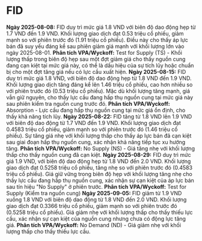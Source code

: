 # FID

**Ngày 2025-08-08:** FID duy trì mức giá 1.8 VND với biên độ dao động hẹp từ 1.7 VND đến 1.9 VND. Khối lượng giao dịch đạt 0.53 triệu cổ phiếu, giảm mạnh so với phiên trước đó (1.91 triệu cổ phiếu). Điều này cho thấy áp lực bán đã suy yếu đáng kể sau phiên giảm giá mạnh với khối lượng lớn vào ngày 2025-08-01. **Phân tích VPA/Wyckoff:** Test for Supply (TS) - Khối lượng thấp trong biên độ hẹp sau một đợt giảm giá cho thấy nguồn cung đang cạn kiệt tại mức giá này, có thể là dấu hiệu của sự tích lũy hoặc chuẩn bị cho một đợt tăng giá nếu có lực cầu xuất hiện.
**Ngày 2025-08-15:** FID duy trì mức giá 1.8 VND, với biên độ dao động hẹp từ 1.8 VND đến 1.9 VND. Khối lượng giao dịch tăng đáng kể lên 1.46 triệu cổ phiếu, cao hơn nhiều so với phiên trước đó (0.53 triệu cổ phiếu). Mặc dù khối lượng tăng mạnh, giá vẫn giữ nguyên, cho thấy lực cầu đang hấp thụ nguồn cung tại mức giá này sau phiên kiểm tra nguồn cung trước đó. **Phân tích VPA/Wyckoff:** Absorption - Lực cầu đang hấp thụ nguồn cung tại mức giá ổn định, cho thấy khả năng tích lũy.
**Ngày 2025-08-22:** FID tăng từ 1.8 VND lên 1.9 VND với biên độ dao động từ 1.7 VND đến 1.9 VND. Khối lượng giao dịch đạt 0.4583 triệu cổ phiếu, giảm mạnh so với phiên trước đó (1.46 triệu cổ phiếu). Sự tăng giá nhẹ với khối lượng thấp cho thấy áp lực bán đã cạn kiệt sau giai đoạn hấp thụ nguồn cung, xác nhận khả năng tiếp tục xu hướng tăng. **Phân tích VPA/Wyckoff:** No Supply (NS) - Giá tăng nhẹ với khối lượng thấp cho thấy nguồn cung đã cạn kiệt.
**Ngày 2025-08-29:** FID duy trì mức giá 1.9 VND, với biên độ dao động hẹp từ 1.8 VND đến 2.0 VND. Khối lượng giao dịch đạt 0.5258 triệu cổ phiếu, tăng nhẹ so với phiên trước đó (0.4583 triệu cổ phiếu). Giá giữ vững trong biên độ hẹp với khối lượng tăng nhẹ cho thấy lực cầu đang hấp thụ nguồn cung, xác nhận sự cạn kiệt của áp lực bán sau tín hiệu "No Supply" ở phiên trước. **Phân tích VPA/Wyckoff:** Test for Supply (Kiểm tra nguồn cung)
**Ngày 2025-09-05:** FID giảm từ 1.9 VND xuống 1.8 VND với biên độ dao động từ 1.8 VND đến 2.0 VND. Khối lượng giao dịch đạt 0.3366 triệu cổ phiếu, giảm mạnh so với phiên trước đó (0.5258 triệu cổ phiếu). Giá giảm nhẹ với khối lượng thấp cho thấy thiếu lực cầu, xác nhận sự cạn kiệt của nguồn cung nhưng chưa có động lực tăng giá. **Phân tích VPA/Wyckoff:** No Demand (ND) - Giá giảm nhẹ với khối lượng thấp cho thấy thiếu lực cầu.
